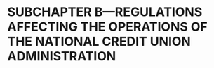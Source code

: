 # SUBCHAPTER B—REGULATIONS AFFECTING THE OPERATIONS OF THE NATIONAL CREDIT UNION ADMINISTRATION




